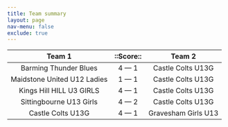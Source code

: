 ```yaml
---
title: Team summary
layout: page
nav-menu: false
exclude: true
---
```




|           Team 1            |  ::Score::  |       Team 2        |
|:---------------------------:|:-----------:|:-------------------:|
|    Barming Thunder Blues    | 4 &mdash; 1 |  Castle Colts U13G  |
| Maidstone United U12 Ladies | 1 &mdash; 1 |  Castle Colts U13G  |
|  Kings Hill HILL U3 GIRLS   | 4 &mdash; 1 |  Castle Colts U13G  |
|   Sittingbourne U13 Girls   | 4 &mdash; 2 |  Castle Colts U13G  |
|      Castle Colts U13G      | 4 &mdash; 1 | Gravesham Girls U13 |

 <br /><br /><br />